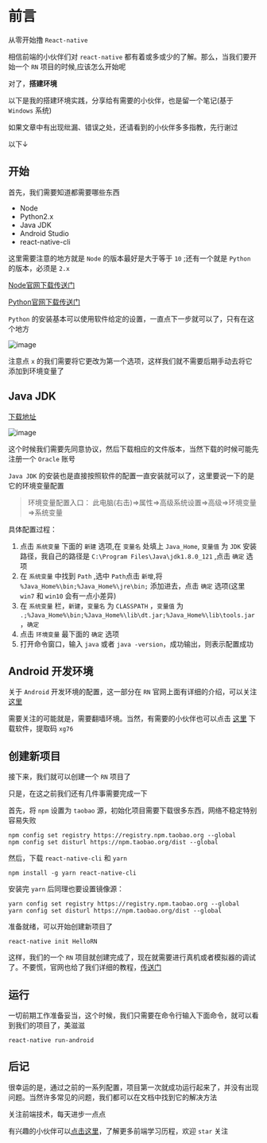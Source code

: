# 前言

从零开始撸 `React-native`

相信前端的小伙伴们对 `react-native` 都有着或多或少的了解。那么，当我们要开始一个 `RN` 项目的时候,应该怎么开始呢

对了，**搭建环境**

以下是我的搭建环境实践，分享给有需要的小伙伴，也是留一个笔记(基于 `Windows` 系统)

如果文章中有出现纰漏、错误之处，还请看到的小伙伴多多指教，先行谢过

以下↓

## 开始

首先，我们需要知道都需要哪些东西

- Node
- Python2.x
- Java JDK
- Android Studio
- react-native-cli

这里需要注意的地方就是 `Node` 的版本最好是大于等于 `10` ;还有一个就是 `Python` 的版本，必须是 `2.x`

[Node官网下载传送门](https://nodejs.org/en/) 

[Python官网下载传送门](https://www.python.org/downloads/windows/)

`Python` 的安装基本可以使用软件给定的设置，一直点下一步就可以了，只有在这个地方

![image](https://raw.githubusercontent.com/ltadpoles/web-document/master/React/images/Python.png)

注意点 `x` 的我们需要将它更改为第一个选项，这样我们就不需要后期手动去将它添加到环境变量了


## Java JDK 

[下载地址](https://www.oracle.com/technetwork/java/javase/downloads/jdk8-downloads-2133151.html)

![image](https://raw.githubusercontent.com/ltadpoles/web-document/master/React/images/Java-JDK.png)

这个时候我们需要先同意协议，然后下载相应的文件版本，当然下载的时候可能先注册一个 `Oracle` 账号

`Java JDK` 的安装也是直接按照软件的配置一直安装就可以了，这里要说一下的是它的环境变量配置

> 环境变量配置入口： 此电脑(右击)=>属性=>高级系统设置=>高级=>环境变量=>系统变量

具体配置过程：

1. 点击 `系统变量` 下面的 `新建` 选项,在 `变量名` 处填上 `Java_Home`, `变量值` 为 `JDK` 安装路径，我自己的路径是 `C:\Program Files\Java\jdk1.8.0_121` ,点击 `确定` 选项
2. 在 `系统变量` 中找到 `Path` ,选中 `Path`点击 `新增`,将 `%Java_Home%\bin;%Java_Home%\jre\bin;` 添加进去，点击 `确定` 选项(这里 `win7` 和 `win10` 会有一点小差异)
3. 在 `系统变量` 栏，`新建`，`变量名` 为 `CLASSPATH` ，`变量值` 为 `.;%Java_Home%\bin;%Java_Home%\lib\dt.jar;%Java_Home%\lib\tools.jar`，`确定`
4. 点击 `环境变量` 最下面的 `确定` 选项
5. 打开命令窗口，输入 `java` 或者 `java -version`，成功输出，则表示配置成功

## Android 开发环境

关于 `Android` 开发环境的配置，这一部分在 `RN` 官网上面有详细的介绍，可以关注 [这里](https://reactnative.cn/docs/getting-started/)

需要关注的可能就是，需要翻墙环境。当然，有需要的小伙伴也可以点击 [这里](https://pan.baidu.com/s/1MuSDC5iHOtyOGP8YV1DlDw) 下载软件，提取码 `xg76`

## 创建新项目

接下来，我们就可以创建一个 `RN` 项目了

只是，在这之前我们还有几件事需要完成一下

首先，将 `npm` 设置为 `taobao` 源，初始化项目需要下载很多东西，网络不稳定特别容易失败

```npm
npm config set registry https://registry.npm.taobao.org --global
npm config set disturl https://npm.taobao.org/dist --global
```
然后，下载 `react-native-cli` 和 `yarn`

```npm
npm install -g yarn react-native-cli
```

安装完 `yarn` 后同理也要设置镜像源：

```npm
yarn config set registry https://registry.npm.taobao.org --global
yarn config set disturl https://npm.taobao.org/dist --global
```

准备就绪，可以开始创建新项目了

```npm
react-native init HelloRN
```

这样，我们的一个 `RN` 项目就创建完成了，现在就需要进行真机或者模拟器的调试了。不要慌，官网也给了我们详细的教程，[传送门](https://reactnative.cn/docs/getting-started/)

## 运行

一切前期工作准备妥当，这个时候，我们只需要在命令行输入下面命令，就可以看到我们的项目了，美滋滋

```npm 
react-native run-android
```

## 后记

很幸运的是，通过之前的一系列配置，项目第一次就成功运行起来了，并没有出现问题。当然许多常见的问题，我们都可以在文档中找到它的解决方法

关注前端技术，每天进步一点点

有兴趣的小伙伴可以[点击这里](https://github.com/ltadpoles/web-document)，了解更多前端学习历程，欢迎 `star` 关注

